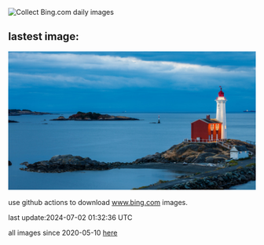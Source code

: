 ![Collect Bing.com daily images](https://github.com/counter2015/bing-daily-images/workflows/Collect%20Bing.com%20daily%20images/badge.svg)
## lastest image:
![](images/FisgardLighthouse.jpg)

use github actions to download www.bing.com images.

last update:2024-07-02 01:32:36 UTC

all images since 2020-05-10 [here](https://github.com/counter2015/bing-daily-images/tree/master/images) 
